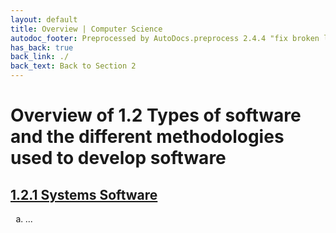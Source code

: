 ```yaml
---
layout: default
title: Overview | Computer Science
autodoc_footer: Preprocessed by AutoDocs.preprocess 2.4.4 "fix broken link for 'C' filetype" ⓒ Starwort, 2020
has_back: true
back_link: ./
back_text: Back to Section 2
---
```


<style>
    ol {
        list-style-type: lower-alpha !important;
    }
</style>

# Overview of 1.2 Types of software and the different methodologies used to develop software

## [1.2.1 Systems Software](./subsection_1)

01. ...